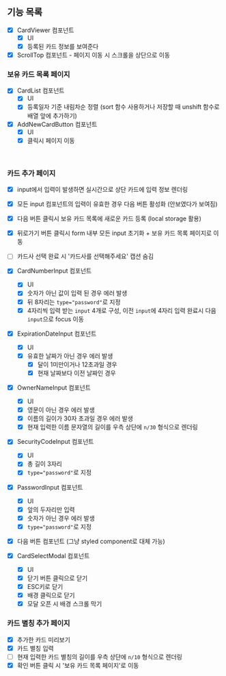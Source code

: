 ## 기능 목록

- [x] CardViewer 컴포넌트
  - [x] UI
  - [x] 등록된 카드 정보를 보여준다
- [x] ScrollTop 컴포넌트 - 페이지 이동 시 스크롤을 상단으로 이동

### 보유 카드 목록 페이지

- [x] CardList 컴포넌트
  - [x] UI
  - [x] 등록일자 기준 내림차순 정렬 (sort 함수 사용하거나 저장할 때 unshift 함수로 배열 앞에 추가하기)
- [x] AddNewCardButton 컴포넌트
  - [x] UI
  - [x] 클릭시 페이지 이동

<br/>

### 카드 추가 페이지

- [x] input에서 입력이 발생하면 실시간으로 상단 카드에 입력 정보 렌더링
- [x] 모든 input 컴포넌트의 입력이 유효한 경우 다음 버튼 활성화 (안보였다가 보여짐)
- [x] 다음 버튼 클릭시 보유 카드 목록에 새로운 카드 등록 (local storage 활용)
- [x] 뒤로가기 버튼 클릭시 form 내부 모든 input 초기화 + 보유 카드 목록 페이지로 이동
- [ ] 카드사 선택 완료 시 '카드사를 선택해주세요' 캡션 숨김

- [x] CardNumberInput 컴포넌트
  - [x] UI
  - [x] 숫자가 아닌 값이 입력 된 경우 에러 발생
  - [x] 뒤 8자리는 `type="password"`로 지정
  - [x] 4자리씩 입력 받는 `input` 4개로 구성, 이전 `input`에 4자리 입력 완료시 다음 `input`으로 focus 이동
- [x] ExpirationDateInput 컴포넌트
  - [x] UI
  - [x] 유효한 날짜가 아닌 경우 에러 발생
    - [x] 달이 1미만이거나 12초과일 경우
    - [x] 현재 날짜보다 이전 날짜인 경우
- [x] OwnerNameInput 컴포넌트
  - [x] UI
  - [x] 영문이 아닌 경우 에러 발생
  - [x] 이름의 길이가 30자 초과일 경우 에러 발생
  - [x] 현재 입력한 이름 문자열의 길이를 우측 상단에 `n/30` 형식으로 렌더링
- [x] SecurityCodeInput 컴포넌트
  - [x] UI
  - [x] 총 길이 3자리
  - [x] `type="password"`로 지정
- [x] PasswordInput 컴포넌트
  - [x] UI
  - [x] 앞의 두자리만 입력
  - [x] 숫자가 아닌 경우 에러 발생
  - [x] `type="password"`로 지정
- [x] 다음 버튼 컴포넌트 (그냥 styled component로 대체 가능)
- [x] CardSelectModal 컴포넌트
  - [x] UI
  - [x] 닫기 버튼 클릭으로 닫기
  - [x] ESC키로 닫기
  - [x] 배경 클릭으로 닫기
  - [x] 모달 오픈 시 배경 스크롤 막기

### 카드 별칭 추가 페이지

- [x] 추가한 카드 미리보기
- [x] 카드 별칭 입력
- [ ] 현재 입력한 카드 별칭의 길이를 우측 상단에 `n/10` 형식으로 렌더링
- [x] 확인 버튼 클릭 시 '보유 카드 목록 페이지'로 이동

<br/>
